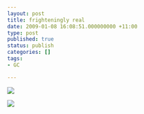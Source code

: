 ```yaml
---
layout: post
title: frighteningly real
date: 2009-01-08 16:08:51.000000000 +11:00
type: post
published: true
status: publish
categories: []
tags:
- GC

---
```

<p><img src="{{ site.baseurl }}/assets/song-chart-memes-geometry.gif" /></p>
<p><img src="{{ site.baseurl }}/assets/fail-owned-geometry-fail.jpg" /></p>
